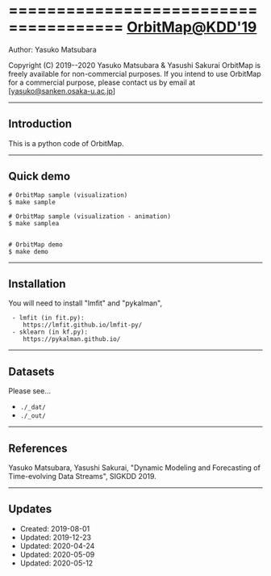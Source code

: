 ======================================
[OrbitMap@KDD'19](https://www.dm.sanken.osaka-u.ac.jp/~yasuko/)
======================================

Author:    Yasuko Matsubara 

Copyright (C) 2019--2020 Yasuko Matsubara & Yasushi Sakurai
OrbitMap is freely available for non-commercial purposes.
If you intend to use OrbitMap for a commercial purpose,
please contact us by email at [yasuko@sanken.osaka-u.ac.jp]


------------
Introduction
------------

This is a python code of OrbitMap. 



------------
Quick demo
------------

    # OrbitMap sample (visualization) 
    $ make sample 

    # OrbitMap sample (visualization - animation) 
    $ make samplea 


    # OrbitMap demo
    $ make demo

------------
Installation
------------

You will need to install "lmfit" and "pykalman", 

	 - lmfit (in fit.py): 
		https://lmfit.github.io/lmfit-py/
	 - sklearn (in kf.py):
	   	https://pykalman.github.io/


------------
Datasets
------------

Please see...
 * `./_dat/`
 * `./_out/`


------------
References
------------

Yasuko Matsubara, Yasushi Sakurai, 
"Dynamic Modeling and Forecasting of Time-evolving Data Streams", 
SIGKDD 2019.

------------
Updates
------------

* Created:      2019-08-01
* Updated:      2019-12-23
* Updated:      2020-04-24
* Updated:      2020-05-09
* Updated:      2020-05-12
